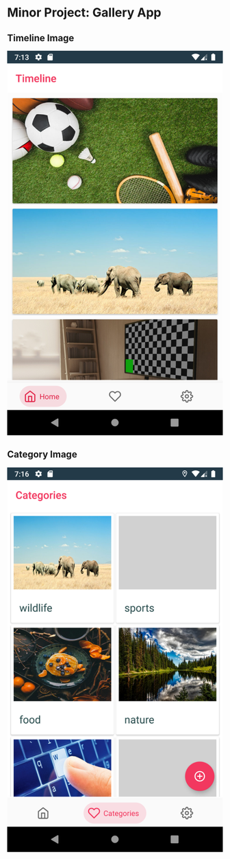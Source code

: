 # Minor Project: Gallery App

## Timeline Image 
![](https://github.com/Anupam-bhardwaj/bootcamp_repo/blob/Minorproject/Screenshot_1589031833.png)

## Category Image
![](https://github.com/Anupam-bhardwaj/bootcamp_repo/blob/Minorproject/Screenshot_1589031979.png)
